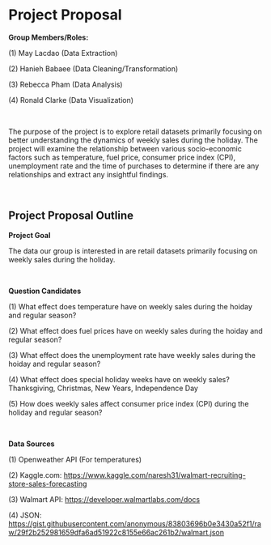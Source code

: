 # Project Proposal

**Group Members/Roles:**

(1) May Lacdao (Data Extraction)

(2) Hanieh Babaee (Data Cleaning/Transformation) 

(3) Rebecca Pham (Data Analysis) 

(4) Ronald Clarke (Data Visualization)

<br />
    
The purpose of the project is to explore retail datasets primarily focusing on better understanding the dynamics of weekly sales during the holiday. 
The project will examine the relationship between various socio-economic factors such as temperature, fuel price, consumer price index (CPI), unemployment rate and the time of 
purchases to determine if there are any relationships and extract any insightful findings.

<br />

## Project Proposal Outline

**Project Goal**

The data our group is interested in are retail datasets primarily focusing on weekly sales during the holiday.

<br />

**Question Candidates**

(1) What effect does temperature have on weekly sales during the hoiday and regular season?

(2) What effect does fuel prices have on weekly sales during the hoiday and regular season?

(3) What effect does the unemployment rate have weekly sales during the hoiday and regular season?

(4) What effect does special holiday weeks have on weekly sales? Thanksgiving, Christmas, New Years, Independence Day

(5) How does weekly sales affect consumer price index (CPI) during the holiday and regular season?

<br />

**Data Sources**

(1) Openweather API (For temperatures) 

(2) Kaggle.com: https://www.kaggle.com/naresh31/walmart-recruiting-store-sales-forecasting

(3) Walmart API: https://developer.walmartlabs.com/docs

(4) JSON: https://gist.githubusercontent.com/anonymous/83803696b0e3430a52f1/raw/29f2b252981659dfa6ad51922c8155e66ac261b2/walmart.json
